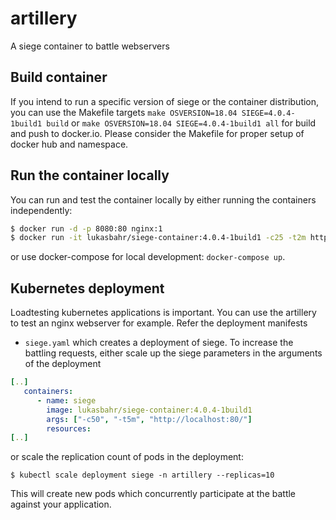 # artillery

A siege container to battle webservers

## Build container

If you intend to run a specific version of siege or the container distribution, you can use the Makefile targets `make OSVERSION=18.04 SIEGE=4.0.4-1build1 build` or `make OSVERSION=18.04 SIEGE=4.0.4-1build1 all` for build and push to docker.io. Please consider the Makefile for proper setup of docker hub and namespace.

## Run the container locally

You can run and test the container locally by either running the containers independently:

```bash
$ docker run -d -p 8080:80 nginx:1
$ docker run -it lukasbahr/siege-container:4.0.4-1build1 -c25 -t2m http://localhost:8080/
```

or use docker-compose for local development: `docker-compose up`.

## Kubernetes deployment

Loadtesting kubernetes applications is important. You can use the artillery to test an nginx webserver for example. Refer the deployment manifests 

- `siege.yaml` which creates a deployment of siege. To increase the battling requests, either scale up the siege parameters in the arguments of the deployment 

```yaml
[..]
   containers:
      - name: siege
        image: lukasbahr/siege-container:4.0.4-1build1
        args: ["-c50", "-t5m", "http://localhost:80/"]
        resources:
[..]
```
or scale the replication count of pods in the deployment:

`$ kubectl scale deployment siege -n artillery --replicas=10`

This will create new pods which concurrently participate at the battle against your application. 

